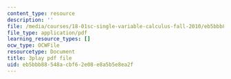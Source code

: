 ```yaml
---
content_type: resource
description: ''
file: /media/courses/18-01sc-single-variable-calculus-fall-2010/eb5bbb88548acbf62e08e8a5b5e8ea2f_wOHrNt9ScYs.pdf
file_type: application/pdf
learning_resource_types: []
ocw_type: OCWFile
resourcetype: Document
title: 3play pdf file
uid: eb5bbb88-548a-cbf6-2e08-e8a5b5e8ea2f
---
```

